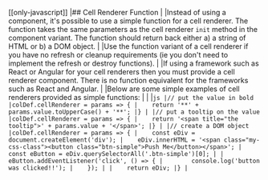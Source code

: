 [[only-javascript]]
|## Cell Renderer Function
|
|Instead of using a component, it's possible to use a simple function for a cell renderer. The function takes the same parameters as the cell renderer `init` method in the component variant. The function should return back  either a) a string of HTML or b) a DOM object.
|
|Use the function variant of a cell renderer if you have no refresh or cleanup requirements (ie you don't need to implement the refresh or destroy functions).
|
|If using a framework such as React or Angular for your cell renderers then you must provide a cell renderer component. There is no function equivalent for the frameworks such as React and Angular.
|
|Below are some simple examples of cell renderers provided as simple functions:
|
|
|```js
|// put the value in bold
|colDef.cellRenderer = params => {
|    return '**' + params.value.toUpperCase() + '**';
|}
|
|// put a tooltip on the value
|colDef.cellRenderer = params => {
|    return '<span title="the tooltip">' + params.value + '</span>';
|}
|
|// create a DOM object
|colDef.cellRenderer = params => {
|    const eDiv = document.createElement('div');
|    eDiv.innerHTML = '<span class="my-css-class"><button class="btn-simple">Push Me</button></span>';
|    const eButton = eDiv.querySelectorAll('.btn-simple')[0];
|
|    eButton.addEventListener('click', () => {
|        console.log('button was clicked!!');
|    });
|
|    return eDiv;
|}
|```
